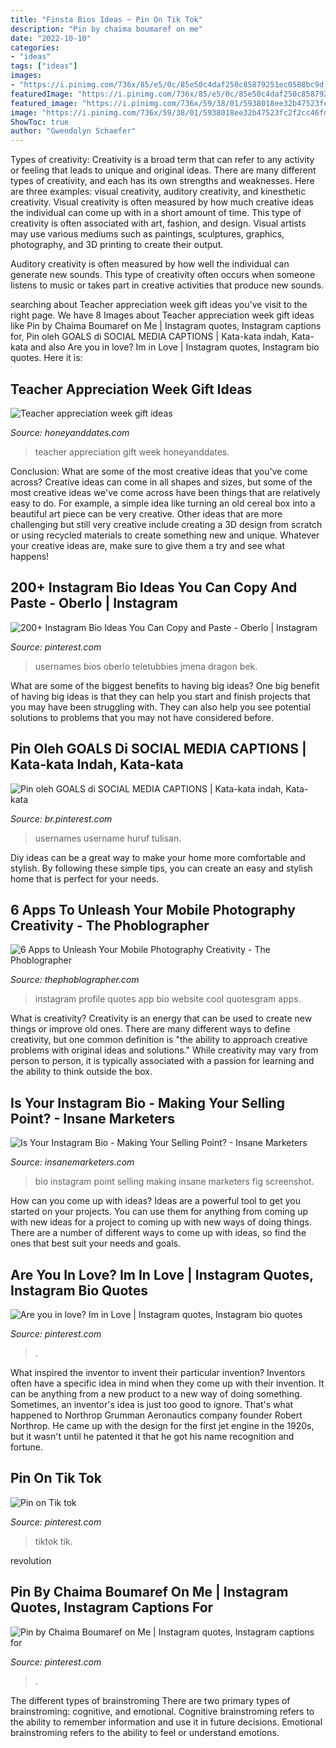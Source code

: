 ```yaml
---
title: "Finsta Bios Ideas ~ Pin On Tik Tok"
description: "Pin by chaima boumaref on me"
date: "2022-10-10"
categories:
- "ideas"
tags: ["ideas"]
images:
- "https://i.pinimg.com/736x/85/e5/0c/85e50c4daf250c85879251ec0588bc9d.jpg"
featuredImage: "https://i.pinimg.com/736x/85/e5/0c/85e50c4daf250c85879251ec0588bc9d.jpg"
featured_image: "https://i.pinimg.com/736x/59/38/01/5938018ee32b47523fc2f2cc46fd9e0b.jpg"
image: "https://i.pinimg.com/736x/59/38/01/5938018ee32b47523fc2f2cc46fd9e0b.jpg"
ShowToc: true
author: "Gwendolyn Schaefer"
---
```



Types of creativity:
Creativity is a broad term that can refer to any activity or feeling that leads to unique and original ideas. There are many different types of creativity, and each has its own strengths and weaknesses. Here are three examples: visual creativity, auditory creativity, and kinesthetic creativity.
Visual creativity is often measured by how much creative ideas the individual can come up with in a short amount of time. This type of creativity is often associated with art, fashion, and design. Visual artists may use various mediums such as paintings, sculptures, graphics, photography, and 3D printing to create their output.

Auditory creativity is often measured by how well the individual can generate new sounds. This type of creativity often occurs when someone listens to music or takes part in creative activities that produce new sounds.

	

		
searching about Teacher appreciation week gift ideas you've visit to the right page. We have 8 Images about Teacher appreciation week gift ideas like Pin by Chaima Boumaref on Me | Instagram quotes, Instagram captions for, Pin oleh GOALS di SOCIAL MEDIA CAPTIONS | Kata-kata indah, Kata-kata and also Are you in love? Im in Love | Instagram quotes, Instagram bio quotes. Here it is:
		
    
## Teacher Appreciation Week Gift Ideas

<img loading=lazy src="http://honeyanddates.com/wp-content/uploads/2015/05/image.jpg" onerror="this.onerror=null;this.src='https://tse3.mm.bing.net/th?id=OIP.vqPQhKylSbr4ie3IXHqd3wHaLH&amp;pid=15.1';" alt="Teacher appreciation week gift ideas">

_Source: honeyanddates.com_

>teacher appreciation gift week honeyanddates. 

	

Conclusion: What are some of the most creative ideas that you've come across?
Creative ideas can come in all shapes and sizes, but some of the most creative ideas we've come across have been things that are relatively easy to do. For example, a simple idea like turning an old cereal box into a beautiful art piece can be very creative. Other ideas that are more challenging but still very creative include creating a 3D design from scratch or using recycled materials to create something new and unique. Whatever your creative ideas are, make sure to give them a try and see what happens!

    
## 200+ Instagram Bio Ideas You Can Copy And Paste - Oberlo | Instagram

<img loading=lazy src="https://i.pinimg.com/736x/85/e5/0c/85e50c4daf250c85879251ec0588bc9d.jpg" onerror="this.onerror=null;this.src='https://tse3.mm.bing.net/th?id=OIP.BcvsVNSaOoVCVBufMGGYjwHaNL&amp;pid=15.1';" alt="200+ Instagram Bio Ideas You Can Copy and Paste - Oberlo | Instagram">

_Source: pinterest.com_

>usernames bios oberlo teletubbies jmena dragon bek. 

	

What are some of the biggest benefits to having big ideas?
One big benefit of having big ideas is that they can help you start and finish projects that you may have been struggling with. They can also help you see potential solutions to problems that you may not have considered before.

    
## Pin Oleh GOALS Di SOCIAL MEDIA CAPTIONS | Kata-kata Indah, Kata-kata

<img loading=lazy src="https://i.pinimg.com/736x/63/80/7b/63807b56ca1bed95edd9c065d1ef2346.jpg" onerror="this.onerror=null;this.src='https://tse3.mm.bing.net/th?id=OIP.IR_w7lmVsq8ROAruR57bJgHaNL&amp;pid=15.1';" alt="Pin oleh GOALS di SOCIAL MEDIA CAPTIONS | Kata-kata indah, Kata-kata">

_Source: br.pinterest.com_

>usernames username huruf tulisan. 

	

Diy ideas can be a great way to make your home more comfortable and stylish. By following these simple tips, you can create an easy and stylish home that is perfect for your needs.

    
## 6 Apps To Unleash Your Mobile Photography Creativity - The Phoblographer

<img loading=lazy src="https://www.thephoblographer.com/wp-content/uploads/2013/06/Instagram.jpg" onerror="this.onerror=null;this.src='https://tse4.mm.bing.net/th?id=OIP.T93dOSHd5HIXFkDBUEPk6gAAAA&amp;pid=15.1';" alt="6 Apps to Unleash Your Mobile Photography Creativity - The Phoblographer">

_Source: thephoblographer.com_

>instagram profile quotes app bio website cool quotesgram apps. 

	

What is creativity?
Creativity is an energy that can be used to create new things or improve old ones. There are many different ways to define creativity, but one common definition is "the ability to approach creative problems with original ideas and solutions." While creativity may vary from person to person, it is typically associated with a passion for learning and the ability to think outside the box.

    
## Is Your Instagram Bio - Making Your Selling Point? - Insane Marketers

<img loading=lazy src="http://www.insanemarketers.com/wp-content/uploads/2016/11/Screenshot_2.png" onerror="this.onerror=null;this.src='https://tse4.mm.bing.net/th?id=OIP.aDgQ0RHhH6ROnv4xQDWq3wHaL_&amp;pid=15.1';" alt="Is Your Instagram Bio - Making Your Selling Point? - Insane Marketers">

_Source: insanemarketers.com_

>bio instagram point selling making insane marketers fig screenshot. 

	

How can you come up with ideas?
Ideas are a powerful tool to get you started on your projects. You can use them for anything from coming up with new ideas for a project to coming up with new ways of doing things. There are a number of different ways to come up with ideas, so find the ones that best suit your needs and goals.

    
## Are You In Love? Im In Love | Instagram Quotes, Instagram Bio Quotes

<img loading=lazy src="https://i.pinimg.com/736x/59/38/01/5938018ee32b47523fc2f2cc46fd9e0b.jpg" onerror="this.onerror=null;this.src='https://tse3.mm.bing.net/th?id=OIP.ewtH9kH6Zba9NxuDl3A5XAHaNH&amp;pid=15.1';" alt="Are you in love? Im in Love | Instagram quotes, Instagram bio quotes">

_Source: pinterest.com_

>. 

	

What inspired the inventor to invent their particular invention?
Inventors often have a specific idea in mind when they come up with their invention. It can be anything from a new product to a new way of doing something. Sometimes, an inventor's idea is just too good to ignore. That's what happened to Northrop Grumman Aeronautics company founder Robert Northrop. He came up with the design for the first jet engine in the 1920s, but it wasn't until he patented it that he got his name recognition and fortune.

    
## Pin On Tik Tok

<img loading=lazy src="https://i.pinimg.com/736x/a1/19/e9/a119e9da75d434813d03468d11eb19a4.jpg" onerror="this.onerror=null;this.src='https://tse2.mm.bing.net/th?id=OIP.VFXgfUTrYRtUCDrb8lsVaAHaNK&amp;pid=15.1';" alt="Pin on Tik tok">

_Source: pinterest.com_

>tiktok tik. 

	

revolution

    
## Pin By Chaima Boumaref On Me | Instagram Quotes, Instagram Captions For

<img loading=lazy src="https://i.pinimg.com/736x/71/21/f4/7121f4f8a1a3791541a052342826c687.jpg" onerror="this.onerror=null;this.src='https://tse2.mm.bing.net/th?id=OIP.qPnH0TC6BgflkdozP-zCrAHaNK&amp;pid=15.1';" alt="Pin by Chaima Boumaref on Me | Instagram quotes, Instagram captions for">

_Source: pinterest.com_

>. 

	

The different types of brainstroming
There are two primary types of brainstroming: cognitive, and emotional. Cognitive brainstroming refers to the ability to remember information and use it in future decisions. Emotional brainstroming refers to the ability to feel or understand emotions.

